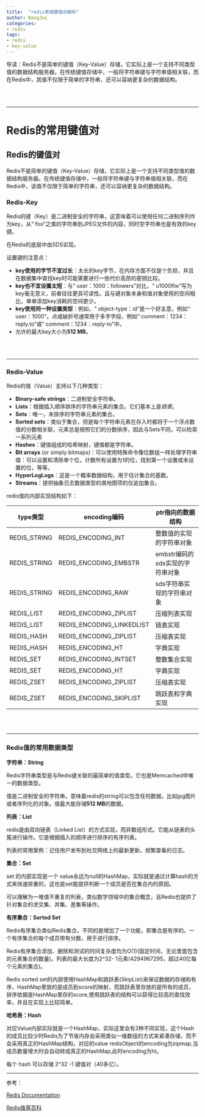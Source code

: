 ```yaml
---
title:  "redis常用键值对解析"
author: WangJwi
categories:
- redis
tags:
- redis
- key-value
---
```


导读：Redis不是简单的键值（Key-Value）存储，它实际上是一个支持不同类型值的数据结构服务器。在传统键值存储中，一般将字符串键与字符串值相关联，而在Redis中，其值不仅限于简单的字符串，还可以容纳更复杂的数据结构。


<br><br>

------

# Redis的常用键值对

## Redis的键值对

Redis不是简单的键值（Key-Value）存储，它实际上是一个支持不同类型值的数据结构服务器。在传统键值存储中，一般将字符串键与字符串值相关联，而在Redis中，该值不仅限于简单的字符串，还可以容纳更复杂的数据结构。



### Redis-Key

Redis的键（Key）是二进制安全的字符串，这意味着可以使用任何二进制序列作为key，从“ foo”之类的字符串到JPEG文件的内容，同时空字符串也是有效的key键。

在Redis的底层中由SDS实现。

设置键的注意点：

- **key使用的字节不宜过长**：太长的key字节，在内存方面不仅是个负担，并且在数据集中查找key时可能需要进行一些代价高昂的密钥比较。
- **key也不宜设置太短**：与“ user：1000：followers”对比，“ u1000flw”写为key毫无意义，前者往往更具可读性。且与键对象本身和值对象使用的空间相比，单单添加key消耗的空间更少。
- **key使用同一种设置类型**：例如，“ object-type：id”是一个好主意，例如“ user：1000”。点或破折号通常用于多字字段，例如“ comment：1234：reply.to”或“ comment：1234：reply-to”中。
- 允许的最大key大小为**512 MB**。

<br><br>

------

###  Redis-Value

Redis的值（Value）支持以下几种类型：

- **Binary-safe strings**：二进制安全字符串。
- **Lists**：根据插入顺序排序的字符串元素的集合。它们基本上是*链表*。
- **Sets**：唯一，未排序的字符串元素的集合。
- **Sorted sets**：类似于集合，但是每个字符串元素在存入时都将于一个浮点数值的分数相关联，元素总是按照它们的分数排序，因此与Sets不同，可以检索一系列元素
- **Hashes**：键值组成的哈希映射，键值都是字符串。
- **Bit arrays** (or simply bitmaps)：可以使用特殊命令像位数组一样处理字符串值：可以设置和清除单个位，计数所有设置为1的位，找到第一个设置或未设置的位，等等。
- **HyperLogLogs**：这是一个概率数据结构，用于估计集合的基数。
- **Streams**：提供抽象日志数据类型的类地图项的仅追加集合。



redis值的内部实现结构如下：

| type类型     | encoding编码              | ptr指向的数据结构               |
| ------------ | ------------------------- | ------------------------------- |
| REDIS_STRING | REDIS_ENCODING_INT        | 整数值的实现的字符串对象        |
| REDIS_STRING | REDIS_ENCODING_EMBSTR     | embstr编码的sds实现的字符串对象 |
| REDIS_STRING | REDIS_ENCODING_RAW        | sds字符串实现的字符串对象       |
| REDIS_LIST   | REDIS_ENCODING_ZIPLIST    | 压缩列表实现                    |
| REDIS_LIST   | REDIS_ENCODING_LINKEDLIST | 链表实现                        |
| REDIS_HASH   | REDIS_ENCODING_ZIPLIST    | 压缩表实现                      |
| REDIS_HASH   | REDIS_ENCODING_HT         | 字典实现                        |
| REDIS_SET    | REDIS_ENCODING_INTSET     | 整数集合实现                    |
| REDIS_SET    | REDIS_ENCODING_HT         | 字典实现                        |
| REDIS_ZSET   | REDIS_ENCODING_ZIPLIST    | 压缩表实现                      |
| REDIS_ZSET   | REDIS_ENCODING_SKIPLIST   | 跳跃表和字典实现                |


<br><br>

------

### Redis值的常用数据类型

**字符串：String**

Redis字符串类型是与Redis键关联的最简单的值类型。它也是Memcached中唯一的数据类型。

值是二进制安全的字符串，意味着redis的string可以包含任何数据。比如jpg图片或者序列化的对象。值最大能存储**512 MB**的数据。



**列表：List**

redis是由双向链表（Linked List）的方式实现，而非数组形式。它能从链表的头尾进行操作。它是根据插入的顺序进行排序的有序列表。

列表的常用案例：记住用户发布到社交网络上的最新更新。频繁查看的日志。





**集合：Set**

set 的内部实现是一个 value永远为null的HashMap，实际就是通过计算hash的方式来快速排重的，这也是set能提供判断一个成员是否在集合内的原因。

可以理解为一堆值不重复的列表，类似数学领域中的集合概念，且Redis也提供了针对集合的求交集、并集、差集等操作。



**有序集合：Sorted Set**

Redis有序集合类似Redis集合，不同的是增加了一个功能，即集合是有序的。一个有序集合的每个成员带有分数，用于进行排序。

Redis有序集合添加、删除和测试的时间复杂度均为O(1)(固定时间，无论里面包含的元素集合的数量)。列表的最大长度为2^32- 1元素(4294967295，超过40亿每个元素的集合)。

Redis sorted set的内部使用HashMap和跳跃表(SkipList)来保证数据的存储和有序，HashMap里放的是成员到score的映射，而跳跃表里存放的是所有的成员，排序依据是HashMap里存的score,使用跳跃表的结构可以获得比较高的查找效率，并且在实现上比较简单。



**哈希表：Hash**

对应Value内部实际就是一个HashMap，实际这里会有2种不同实现，这个Hash的成员比较少时Redis为了节省内存会采用类似一维数组的方式来紧凑存储，而不会采用真正的HashMap结构，对应的value redisObject的encoding为zipmap,当成员数量增大时会自动转成真正的HashMap,此时encoding为ht。

每个 hash 可以存储 2^32 -1 键值对（40多亿）。

------

参考：

[Redis Documentation](https://redis.io/documentation)

[Redis维基百科](https://en.wikipedia.org/wiki/Redis)